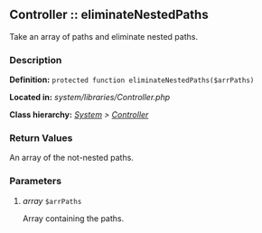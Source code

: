 
Controller :: eliminateNestedPaths
-------------------------------------------

Take an array of paths and eliminate nested paths.


### Description ###

**Definition:** `protected function eliminateNestedPaths($arrPaths)`

**Located in:** *system/libraries/Controller.php*

**Class hierarchy:** *[System](../System.php) > [Controller](../Controller.php)*


### Return Values ###

An array of the not-nested paths.


### Parameters ###

1. *array* `$arrPaths`

	Array containing the paths.

